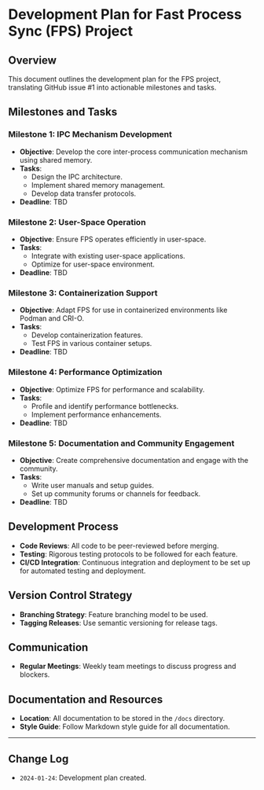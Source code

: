 # Development Plan for Fast Process Sync (FPS) Project

## Overview
This document outlines the development plan for the FPS project, translating GitHub issue #1 into actionable milestones and tasks.

## Milestones and Tasks

### Milestone 1: IPC Mechanism Development
- **Objective**: Develop the core inter-process communication mechanism using shared memory.
- **Tasks**:
  - Design the IPC architecture.
  - Implement shared memory management.
  - Develop data transfer protocols.
- **Deadline**: TBD

### Milestone 2: User-Space Operation
- **Objective**: Ensure FPS operates efficiently in user-space.
- **Tasks**:
  - Integrate with existing user-space applications.
  - Optimize for user-space environment.
- **Deadline**: TBD

### Milestone 3: Containerization Support
- **Objective**: Adapt FPS for use in containerized environments like Podman and CRI-O.
- **Tasks**:
  - Develop containerization features.
  - Test FPS in various container setups.
- **Deadline**: TBD

### Milestone 4: Performance Optimization
- **Objective**: Optimize FPS for performance and scalability.
- **Tasks**:
  - Profile and identify performance bottlenecks.
  - Implement performance enhancements.
- **Deadline**: TBD

### Milestone 5: Documentation and Community Engagement
- **Objective**: Create comprehensive documentation and engage with the community.
- **Tasks**:
  - Write user manuals and setup guides.
  - Set up community forums or channels for feedback.
- **Deadline**: TBD

## Development Process

- **Code Reviews**: All code to be peer-reviewed before merging.
- **Testing**: Rigorous testing protocols to be followed for each feature.
- **CI/CD Integration**: Continuous integration and deployment to be set up for automated testing and deployment.

## Version Control Strategy

- **Branching Strategy**: Feature branching model to be used.
- **Tagging Releases**: Use semantic versioning for release tags.

## Communication

- **Regular Meetings**: Weekly team meetings to discuss progress and blockers.

## Documentation and Resources

- **Location**: All documentation to be stored in the `/docs` directory.
- **Style Guide**: Follow Markdown style guide for all documentation.

---

## Change Log

- `2024-01-24`: Development plan created.

